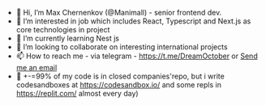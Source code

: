 - 👋 Hi, I’m Max Chernenkov (@Manimall) - senior frontend dev. 
- 👀 I’m interested in job which includes React, Typescript and Next.js as core technologies in project
- 🌱 I’m currently learning Nest js
- 💞️ I’m looking to collaborate on interesting international projects
- 📫 How to reach me - via telegram - https://t.me/DreamOctober or [Send me an email](mailto:maks.chernenkovvv@gmail.com)
- 🙈 +-=99% of my code is in closed companies'repo, but i write codesandboxes at https://codesandbox.io/ and some repls in https://replit.com/ almost every day) 

<!---
Manimall/Manimall is a ✨ special ✨ repository because its `README.md` (this file) appears on your GitHub profile.
You can click the Preview link to take a look at your changes.
--->
